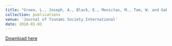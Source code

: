 ```yaml
---
title: "Groen, L., Joseph, A., Black, E., Menictas, M., Tam, W. and Gabor, M., 2010. Optimal location of tsunami warning buoys and sea level monitoring stations in the mediterranean sea."
collection: publications
venue: 'Journal of Tsunami Society International'
date: 2010-01-01
---
```


[Download here](http://menictas.github.io/files/Groen10.pdf)
